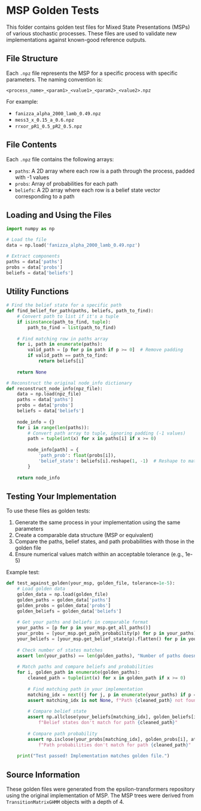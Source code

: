 # MSP Golden Tests

This folder contains golden test files for Mixed State Presentations (MSPs) of various stochastic processes. These files are used to validate new implementations against known-good reference outputs.

## File Structure

Each `.npz` file represents the MSP for a specific process with specific parameters. The naming convention is:

```
<process_name>_<param1>_<value1>_<param2>_<value2>.npz
```

For example:
- `fanizza_alpha_2000_lamb_0.49.npz`
- `mess3_x_0.15_a_0.6.npz`
- `rrxor_pR1_0.5_pR2_0.5.npz`

## File Contents

Each `.npz` file contains the following arrays:

- `paths`: A 2D array where each row is a path through the process, padded with -1 values
- `probs`: Array of probabilities for each path
- `beliefs`: A 2D array where each row is a belief state vector corresponding to a path

## Loading and Using the Files

```python
import numpy as np

# Load the file
data = np.load('fanizza_alpha_2000_lamb_0.49.npz')

# Extract components
paths = data['paths']
probs = data['probs']
beliefs = data['beliefs']
```

## Utility Functions

```python
# Find the belief state for a specific path
def find_belief_for_path(paths, beliefs, path_to_find):
    # Convert path to list if it's a tuple
    if isinstance(path_to_find, tuple):
        path_to_find = list(path_to_find)
        
    # Find matching row in paths array
    for i, path in enumerate(paths):
        valid_path = [p for p in path if p >= 0]  # Remove padding
        if valid_path == path_to_find:
            return beliefs[i]
    
    return None

# Reconstruct the original node_info dictionary
def reconstruct_node_info(npz_file):
    data = np.load(npz_file)
    paths = data['paths']
    probs = data['probs']
    beliefs = data['beliefs']
    
    node_info = {}
    for i in range(len(paths)):
        # Convert path array to tuple, ignoring padding (-1 values)
        path = tuple(int(x) for x in paths[i] if x >= 0)
        
        node_info[path] = {
            'path_prob': float(probs[i]),
            'belief_state': beliefs[i].reshape(1, -1)  # Reshape to match original format
        }
    
    return node_info
```

## Testing Your Implementation

To use these files as golden tests:

1. Generate the same process in your implementation using the same parameters
2. Create a comparable data structure (MSP or equivalent)
3. Compare the paths, belief states, and path probabilities with those in the golden file
4. Ensure numerical values match within an acceptable tolerance (e.g., 1e-5)

Example test:

```python
def test_against_golden(your_msp, golden_file, tolerance=1e-5):
    # Load golden data
    golden_data = np.load(golden_file)
    golden_paths = golden_data['paths']
    golden_probs = golden_data['probs']
    golden_beliefs = golden_data['beliefs']
    
    # Get your paths and beliefs in comparable format
    your_paths = [p for p in your_msp.get_all_paths()]
    your_probs = [your_msp.get_path_probability(p) for p in your_paths]
    your_beliefs = [your_msp.get_belief_state(p).flatten() for p in your_paths]
    
    # Check number of states matches
    assert len(your_paths) == len(golden_paths), "Number of paths doesn't match"
    
    # Match paths and compare beliefs and probabilities
    for i, golden_path in enumerate(golden_paths):
        cleaned_path = tuple(int(x) for x in golden_path if x >= 0)
        
        # Find matching path in your implementation
        matching_idx = next((j for j, p in enumerate(your_paths) if p == cleaned_path), None)
        assert matching_idx is not None, f"Path {cleaned_path} not found in implementation"
        
        # Compare belief state
        assert np.allclose(your_beliefs[matching_idx], golden_beliefs[i], atol=tolerance), \
            f"Belief states don't match for path {cleaned_path}"
            
        # Compare path probability
        assert np.isclose(your_probs[matching_idx], golden_probs[i], atol=tolerance), \
            f"Path probabilities don't match for path {cleaned_path}"
    
    print("Test passed! Implementation matches golden file.")
```

## Source Information

These golden files were generated from the epsilon-transformers repository using the original implementation of MSP. The MSP trees were derived from `TransitionMatrixGHMM` objects with a depth of 4.
